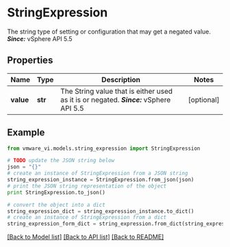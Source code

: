 # StringExpression

The string type of setting or configuration that may get a negated value.  ***Since:*** vSphere API 5.5 

## Properties
Name | Type | Description | Notes
------------ | ------------- | ------------- | -------------
**value** | **str** | The String value that is either used as it is or negated.  ***Since:*** vSphere API 5.5  | [optional] 

## Example

```python
from vmware_vi.models.string_expression import StringExpression

# TODO update the JSON string below
json = "{}"
# create an instance of StringExpression from a JSON string
string_expression_instance = StringExpression.from_json(json)
# print the JSON string representation of the object
print StringExpression.to_json()

# convert the object into a dict
string_expression_dict = string_expression_instance.to_dict()
# create an instance of StringExpression from a dict
string_expression_form_dict = string_expression.from_dict(string_expression_dict)
```
[[Back to Model list]](../README.md#documentation-for-models) [[Back to API list]](../README.md#documentation-for-api-endpoints) [[Back to README]](../README.md)


